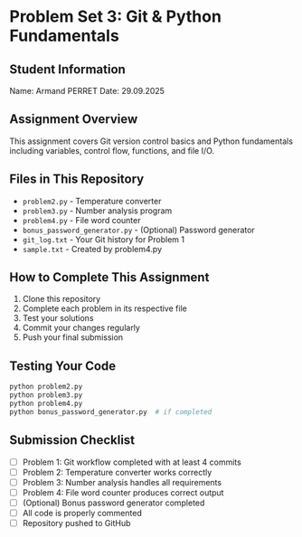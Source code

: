 # Problem Set 3: Git & Python Fundamentals

## Student Information
Name: Armand PERRET
Date: 29.09.2025

## Assignment Overview
This assignment covers Git version control basics and Python fundamentals including variables, control flow, functions, and file I/O.

## Files in This Repository
- `problem2.py` - Temperature converter
- `problem3.py` - Number analysis program
- `problem4.py` - File word counter
- `bonus_password_generator.py` - (Optional) Password generator
- `git_log.txt` - Your Git history for Problem 1
- `sample.txt` - Created by problem4.py

## How to Complete This Assignment

1. Clone this repository
2. Complete each problem in its respective file
3. Test your solutions
4. Commit your changes regularly
5. Push your final submission

## Testing Your Code
```bash
python problem2.py
python problem3.py
python problem4.py
python bonus_password_generator.py  # if completed
```

## Submission Checklist
- [ ] Problem 1: Git workflow completed with at least 4 commits
- [ ] Problem 2: Temperature converter works correctly
- [ ] Problem 3: Number analysis handles all requirements
- [ ] Problem 4: File word counter produces correct output
- [ ] (Optional) Bonus password generator completed
- [ ] All code is properly commented
- [ ] Repository pushed to GitHub